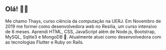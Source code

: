 ## Olá! 👋🌺
Me chamo Thays, curso ciência da computação na UERJ.   Em Novembro de 2019 me formei como desenvolvedora web no Resilia, um curso intensivo de 6 meses. Aprendi HTML, CSS, JavaScript além de Node.js, Bootstrap, MySQL, Sqlite3 e MongoDB 🐣. Atualmente atuei como desenvolvedora com as tecnologias Flutter e Ruby on Rails.

